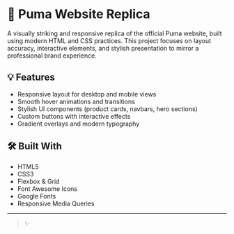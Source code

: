# 👟 Puma Website Replica

A visually striking and responsive replica of the official Puma website, built using modern HTML and CSS practices. This project focuses on layout accuracy, interactive elements, and stylish presentation to mirror a professional brand experience.

## 💡 Features

- Responsive layout for desktop and mobile views  
- Smooth hover animations and transitions  
- Stylish UI components (product cards, navbars, hero sections)  
- Custom buttons with interactive effects  
- Gradient overlays and modern typography  


## 🛠️ Built With

- HTML5  
- CSS3  
- Flexbox & Grid  
- Font Awesome Icons  
- Google Fonts  
- Responsive Media Queries  

---

> ✨
